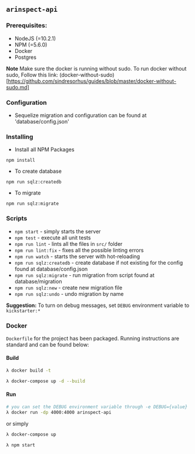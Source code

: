 ## `arinspect-api`

### Prerequisites:

- NodeJS (=10.2.1)
- NPM (=5.6.0)
- Docker
- Postgres

**Note** Make sure the docker is running without sudo. To run docker without sudo, Follow this link: (docker-without-sudo)[https://github.com/sindresorhus/guides/blob/master/docker-without-sudo.md]

### Configuration

- Sequelize migration and configuration can be found at 'database/config.json'

### Installing

- Install all NPM Packages
```
npm install
```

- To create database
```
npm run sqlz:createdb
```

- To migrate
```
npm run sqlz:migrate
```
### Scripts

- `npm start` - simply starts the server
- `npm test` - execute all unit tests
- `npm run lint` - lints all the files in `src/` folder
- `npm run lint:fix` - fixes all the possible linting errors
- `npm run watch` - starts the server with hot-reloading
- `npm run sqlz:createdb` - create database if not existing for the config found at database/config.json
- `npm run sqlz:migrate` - run migration from script found at database/migration
- `npm run sqlz:new` - create new migration file
- `npm run sqlz:undo` - undo migration by name

**Suggestion:** To turn on debug messages, set `DEBUG` environment variable to `kickstarter:*`

### Docker

`Dockerfile` for the project has been packaged. Running instructions are standard and can be found below:

#### Build
```bash
λ docker build -t
```

```bash
λ docker-compose up -d --build
```

#### Run
```bash
# you can set the DEBUG environment variable through -e DEBUG={value} 
λ docker run -dp 4000:4000 arinspect-api
```
or simply
```bash
λ docker-compose up
```

```bash
λ npm start
```

